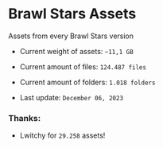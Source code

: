 # Brawl Stars Assets
Assets from every Brawl Stars version

* Current weight of assets: `~11,1 GB`
* Current amount of files: `124.487 files`
* Current amount of folders: `1.018 folders`

* Last update: `December 06, 2023`

### Thanks:
* Lwitchy for `29.258` assets!